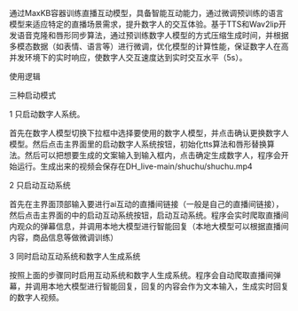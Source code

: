 通过MaxKB容器训练直播互动模型，具备智能互动能力，通过微调预训练的语言模型来适应特定的直播场景需求，提升数字人的交互体验。基于TTS和Wav2lip开发语音克隆和唇形同步算法，通过预训练数字人模型的方式压缩生成时间，并根据多模态数据（如表情、语言等）进行微调，优化模型的计算性能，保证数字人在高并发环境下的实时响应，使数字人交互速度达到实时交互水平（5s）。

使用逻辑

三种启动模式

1 只启动数字人系统。

首先在数字人模型切换下拉框中选择要使用的数字人模型，并点击确认更换数字人模型。然后点击主界面里的启动数字人系统按钮，初始化tts算法和唇形替换算法。然后可以把想要生成的文案输入到输入框内，点击确定生成数字人，程序会开始运行。生成出来的视频会保存在DH_live-main/shuchu/shuchu.mp4

2 只启动互动系统

首先在主界面顶部输入要进行ai互动的直播间链接（一般是自己的直播间链接），然后点击主界面的中的启动互动系统按钮，启动互动系统。程序会实时爬取直播间内观众的弹幕信息，并调用本地大模型进行智能回复（本地大模型可以根据直播间内容，商品信息等做微调训练）

3 同时启动互动系统和数字人生成系统

按照上面的步骤同时启用互动系统和数字人生成系统。程序会自动爬取直播间弹幕，并调用本地大模型进行智能回复，回复的内容会作为文本输入，生成实时回复的数字人视频。

